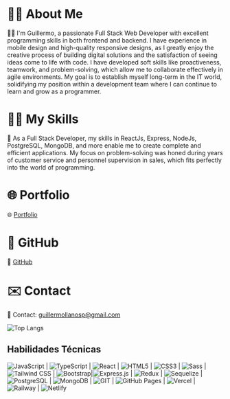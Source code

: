 # 👨‍💻 About Me

🧔🏽 I'm Guillermo, a passionate Full Stack Web Developer with excellent programming skills in both frontend and backend. I have experience in mobile design and high-quality responsive designs, as I greatly enjoy the creative process of building digital solutions and the satisfaction of seeing ideas come to life with code. I have developed soft skills like proactiveness, teamwork, and problem-solving, which allow me to collaborate effectively in agile environments. My goal is to establish myself long-term in the IT world, solidifying my position within a development team where I can continue to learn and grow as a programmer.

# 👨‍💻 My Skills

💼 As a Full Stack Developer, my skills in ReactJs, Express, NodeJs, PostgreSQL, MongoDB, and more enable me to create complete and efficient applications. My focus on problem-solving was honed during years of customer service and personnel supervision in sales, which fits perfectly into the world of programming.

# 🌐 Portfolio

🌐 [Portfolio](https://porfolioguillermollanos.netlify.app/)

# 📁 GitHub

📁 [GitHub](https://github.com/Guillermollanos)

# ✉️ Contact

📧 Contact: guillermollanosp@gmail.com



![Top Langs](https://github-readme-stats.vercel.app/api/top-langs/?username=Guillermollanos&layout=compact)




## Habilidades Técnicas

![JavaScript](https://img.shields.io/badge/JavaScript-323330?style=for-the-badge&logo=javascript&logoColor=F7DF1E) | ![TypeScript](https://img.shields.io/badge/TypeScript-007ACC?style=for-the-badge&logo=typescript&logoColor=white) | ![React](https://img.shields.io/badge/React-20232A?style=for-the-badge&logo=react&logoColor=61DAFB) | ![HTML5](https://img.shields.io/badge/HTML5-E34F26?style=for-the-badge&logo=html5&logoColor=white) | ![CSS3](https://img.shields.io/badge/CSS3-1572B6?style=for-the-badge&logo=css3&logoColor=white) | ![Sass](https://img.shields.io/badge/Sass-CC6699?style=for-the-badge&logo=sass&logoColor=white) |
![Tailwind CSS](https://img.shields.io/badge/Tailwind_CSS-38B2AC?style=for-the-badge&logo=tailwind-css&logoColor=white) | ![Bootstrap](https://img.shields.io/badge/Bootstrap-563D7C?style=for-the-badge&logo=bootstrap&logoColor=white)|![Express.js](https://img.shields.io/badge/Express%20js-000000?style=for-the-badge&logo=express&logoColor=white) | ![Redux](https://img.shields.io/badge/Redux-593D88?style=for-the-badge&logo=redux&logoColor=white) | ![Sequelize](https://img.shields.io/badge/Sequelize-52B0E7?style=for-the-badge&logo=Sequelize&logoColor=white) | ![PostgreSQL](https://img.shields.io/badge/PostgreSQL-316192?style=for-the-badge&logo=postgresql&logoColor=white)
 | ![MongoDB](https://img.shields.io/badge/MongoDB-4EA94B?style=for-the-badge&logo=mongodb&logoColor=white) | ![GIT](https://img.shields.io/badge/GIT-E44C30?style=for-the-badge&logo=git&logoColor=white) | ![GitHub Pages](https://img.shields.io/badge/GitHub%20Pages-222222?style=for-the-badge&logo=GitHub%20Pages&logoColor=white) | ![Vercel](https://img.shields.io/badge/Vercel-000000?style=for-the-badge&logo=vercel&logoColor=white) | ![Railway](https://img.shields.io/badge/Railway-131415?style=for-the-badge&logo=railway&logoColor=white) | ![Netlify](https://img.shields.io/badge/Netlify-00C7B7?style=for-the-badge&logo=netlify&logoColor=white)


